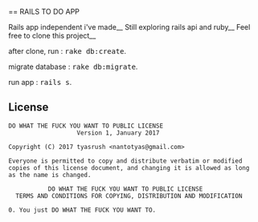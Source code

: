 == RAILS TO DO APP

Rails app independent i've made__
Still exploring rails api and ruby__
Feel free to clone this project__

after clone, run :
<tt>rake db:create</tt>.

migrate database :
<tt>rake db:migrate</tt>.

run app :
<tt>rails s</tt>.


## License

```
DO WHAT THE FUCK YOU WANT TO PUBLIC LICENSE
                   Version 1, January 2017

Copyright (C) 2017 tyasrush <nantotyas@gmail.com>

Everyone is permitted to copy and distribute verbatim or modified
copies of this license document, and changing it is allowed as long
as the name is changed.

           DO WHAT THE FUCK YOU WANT TO PUBLIC LICENSE
  TERMS AND CONDITIONS FOR COPYING, DISTRIBUTION AND MODIFICATION

0. You just DO WHAT THE FUCK YOU WANT TO.
```
